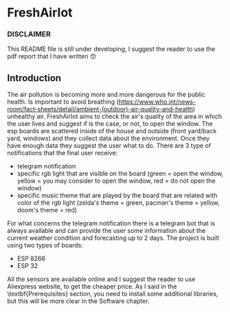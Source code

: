 # FreshAirIot
### DISCLAIMER
This README file is still under developing, I suggest the reader to use the pdf report that I have written 😙

## Introduction
The air pollution is becoming more and more dangerous for the public health. Is important to avoid breathing (https://www.who.int/news-room/fact-sheets/detail/ambient-(outdoor)-air-quality-and-health) unhealthy air. FreshAirIot aims to check the air's quality of the area in which the user lives and suggest if is the case, or not, to open the window. The esp boards are scattered inside of the house and outside (front yard/back yard, windows) and they collect data about the environment. Once they have enough data they suggest the user what to do. There are 3 type of notifications that the final user receive:
- telegram notification
- specific rgb light that are visible on the board (green = open the window, yellow = you may consider to open the window, red = do not open the window)
- specific music theme that are played by the board that are related with color of the rgb light (zelda's theme = green, pacman's theme = yellow, doom's theme = red)

For what concerns the telegram notification there is a telegram bot that is always available and can provide the user some information about the current weather condition and forecasting up to 2 days.
The project is built using two types of boards:
- ESP 8266
- ESP 32

All the sensors are available online and I suggest the reader to use Aliexpress website, to get the cheaper price. As I said in the \textbf{Prerequisites} section, you need to install some additional libraries, but this will be more clear in the Software chapter.
